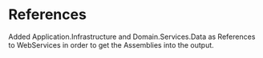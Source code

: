# References
Added Application.Infrastructure and Domain.Services.Data as References to WebServices in order to get the Assemblies into the output.
